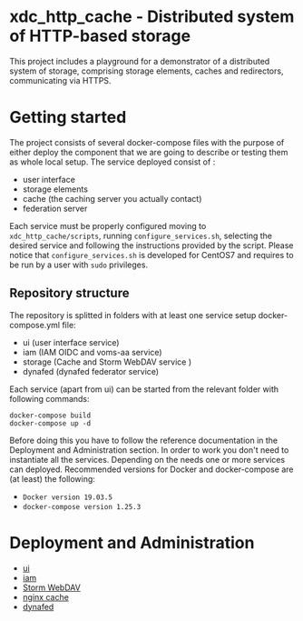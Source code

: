 # xdc_http_cache - Distributed system of HTTP-based storage

This project includes a playground for a demonstrator of a distributed system of storage, comprising storage elements, caches and redirectors, communicating via HTTPS.

# Getting started

The project consists of several docker-compose files with the purpose of either deploy the component that we are going to describe or testing them as whole local setup.
The service deployed consist of :
  - user interface
  - storage elements
  - cache (the caching server you actually contact)
  - federation server

Each service must be properly configured moving to `xdc_http_cache/scripts`, running `configure_services.sh`, selecting the desired service and following the instructions provided by the script.
Please notice that `configure_services.sh` is developed for CentOS7 and requires to be run by a user with `sudo` privileges.
## Repository structure
The repository is splitted in folders with at least one service setup docker-compose.yml file:

* ui (user interface service)
* iam (IAM OIDC  and voms-aa service)
* storage (Cache and Storm WebDAV service )
* dynafed (dynafed federator service)

Each service (apart from ui) can be started from the relevant folder with following commands:
```
docker-compose build
docker-compose up -d
```
Before doing this you have to follow the reference documentation in the Deployment and Administration section.
In order to work you don't need to instantiate all the services. Depending on the needs one or more services can deployed.
Recommended versions for Docker and docker-compose are (at least) the following:
  - `Docker version 19.03.5`
  - `docker-compose version 1.25.3`


# Deployment and Administration

* [ui](ui/README.md)
* [iam](iam/README.md)
* [Storm WebDAV](storage/storage-webdav/README.md)
* [nginx cache](storage/cache/README.md)
* [dynafed](dynafed/README.md)

